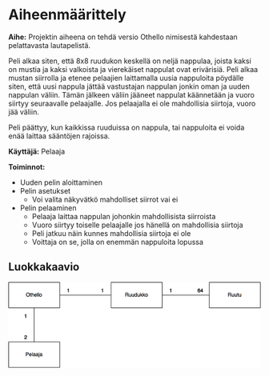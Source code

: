 ﻿# Aiheenmäärittely

**Aihe:** Projektin aiheena on tehdä versio Othello nimisestä kahdestaan pelattavasta lautapelistä. 

Peli alkaa siten, että 8x8 ruudukon keskellä on neljä nappulaa, joista kaksi on mustia ja kaksi valkoista ja vierekäiset nappulat ovat erivärisiä. Peli alkaa mustan siirrolla ja etenee pelaajien
laittamalla uusia nappuloita pöydälle siten, että uusi nappula jättää vastustajan nappulan jonkin oman ja uuden nappulan väliin. Tämän jälkeen väliin jääneet nappulat käännetään
ja vuoro siirtyy seuraavalle pelaajalle. Jos pelaajalla ei ole mahdollisia siirtoja, vuoro jää väliin.

Peli päättyy, kun kaikkissa ruuduissa on nappula, tai nappuloita ei voida enää laittaa sääntöjen rajoissa.


**Käyttäjä:** Pelaaja

**Toiminnot:**

* Uuden pelin aloittaminen
* Pelin asetukset
  * Voi valita näkyvätkö mahdolliset siirrot vai ei
* Pelin pelaaminen
  * Pelaaja laittaa nappulan johonkin mahdollisista siirroista
  * Vuoro siirtyy toiselle pelaajalle jos hänellä on mahdollisia siirtoja
  * Peli jatkuu näin kunnes mahdollisia siirtoja ei ole
  * Voittaja on se, jolla on enemmän nappuloita lopussa

## Luokkakaavio

![Luokkakaavio](/dokumentaatio/Luokkakaavio.png "Luokkakaavio")
